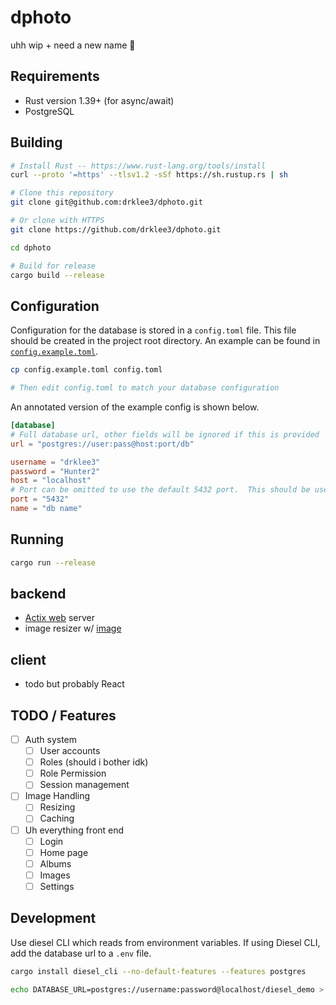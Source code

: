 # dphoto

uhh wip + need a new name 🤔

## Requirements

* Rust version 1.39+ (for async/await)
* PostgreSQL

## Building

```bash
# Install Rust -- https://www.rust-lang.org/tools/install
curl --proto '=https' --tlsv1.2 -sSf https://sh.rustup.rs | sh

# Clone this repository
git clone git@github.com:drklee3/dphoto.git

# Or clone with HTTPS
git clone https://github.com/drklee3/dphoto.git

cd dphoto

# Build for release
cargo build --release
```

## Configuration

Configuration for the database is stored in a `config.toml` file.  This file
should be created in the project root directory.  An example can be found in
[`config.example.toml`](https://github.com/drklee3/dphoto/blob/master/config.example.toml).

```bash
cp config.example.toml config.toml

# Then edit config.toml to match your database configuration
```

An annotated version of the example config is shown below.

```toml
[database]
# Full database url, other fields will be ignored if this is provided
url = "postgres://user:pass@host:port/db"

username = "drklee3"
password = "Hunter2"
host = "localhost"
# Port can be omitted to use the default 5432 port.  This should be used mainly if you're using a port other than 5432.
port = "5432"
name = "db name"
```

## Running

```bash
cargo run --release
```

## backend

* [Actix web](https://github.com/actix/actix-web) server
* image resizer w/ [image](https://github.com/image-rs/image)

## client

* todo but probably React

## TODO / Features

* [ ] Auth system
  * [ ] User accounts
  * [ ] Roles (should i bother idk)
  * [ ] Role Permission
  * [ ] Session management
* [ ] Image Handling
  * [ ] Resizing
  * [ ] Caching
* [ ] Uh everything front end
  * [ ] Login
  * [ ] Home page
  * [ ] Albums
  * [ ] Images
  * [ ] Settings

## Development

Use diesel CLI which reads from environment variables.  If using Diesel CLI,
add the database url to a `.env` file.

```bash
cargo install diesel_cli --no-default-features --features postgres

echo DATABASE_URL=postgres://username:password@localhost/diesel_demo > .env
```
